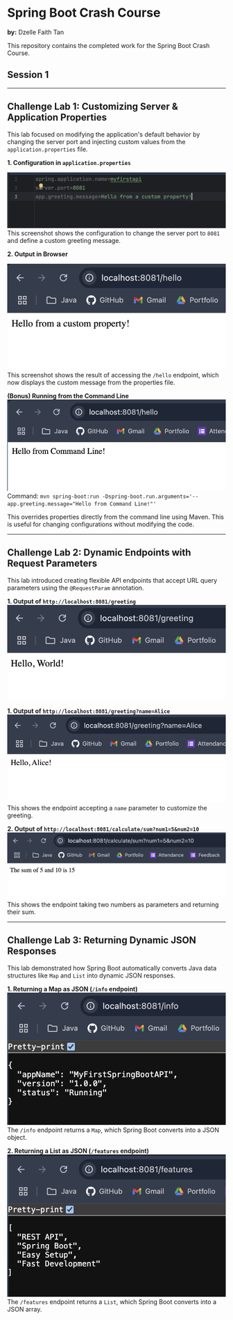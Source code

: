 # Spring Boot Crash Course

**by:** Dzelle Faith Tan

This repository contains the completed work for the Spring Boot Crash Course.


## Session 1

---

## Challenge Lab 1: Customizing Server & Application Properties

This lab focused on modifying the application's default behavior by changing the server port and injecting custom values from the `application.properties` file.

**1. Configuration in `application.properties`**

![Lab 1 Properties](./docs/lab1-properties.png)
This screenshot shows the configuration to change the server port to `8081` and define a custom greeting message.

**2. Output in Browser**

![Lab 1 Browser Output](./docs/lab1-hello.png)
This screenshot shows the result of accessing the `/hello` endpoint, which now displays the custom message from the properties file.

**(Bonus) Running from the Command Line**
![Lab 1 Browser Output](./docs/lab1-cli.png)
Command: `mvn spring-boot:run -Dspring-boot.run.arguments='--app.greeting.message="Hello from Command Line!"'`

This overrides properties directly from the command line using Maven. This is useful for changing configurations without modifying the code.


---

## Challenge Lab 2: Dynamic Endpoints with Request Parameters

This lab introduced creating flexible API endpoints that accept URL query parameters using the `@RequestParam` annotation.

**1. Output of `http://localhost:8081/greeting`**
![Lab 2 Greeting Output](./docs/lab2-default.png)

**1. Output of `http://localhost:8081/greeting?name=Alice`**
![Lab 2 Greeting Output](./docs/lab2-alice.png)
This shows the endpoint accepting a `name` parameter to customize the greeting.

**2. Output of `http://localhost:8081/calculate/sum?num1=5&num2=10`**
![Lab 2 Sum Output](./docs/lab2-sum.png)
This shows the endpoint taking two numbers as parameters and returning their sum.

---

## Challenge Lab 3: Returning Dynamic JSON Responses

This lab demonstrated how Spring Boot automatically converts Java data structures like `Map` and `List` into dynamic JSON responses.

**1. Returning a Map as JSON (`/info` endpoint)**
![Lab 3 Info Output](./docs/lab3-info.png)
The `/info` endpoint returns a `Map`, which Spring Boot converts into a JSON object.

**2. Returning a List as JSON (`/features` endpoint)**
![Lab 3 Info Output](./docs/lab3-features.png)
The `/features` endpoint returns a `List`, which Spring Boot converts into a JSON array.
